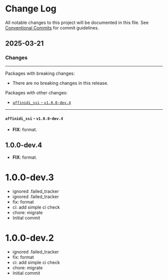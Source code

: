 # Change Log

All notable changes to this project will be documented in this file.
See [Conventional Commits](https://conventionalcommits.org) for commit guidelines.

## 2025-03-21

### Changes

---

Packages with breaking changes:

 - There are no breaking changes in this release.

Packages with other changes:

 - [`affinidi_ssi` - `v1.0.0-dev.4`](#affinidi_ssi---v100-dev4)

---

#### `affinidi_ssi` - `v1.0.0-dev.4`

 - **FIX**: format.

## 1.0.0-dev.4

 - **FIX**: format.

# 1.0.0-dev.3
- ignored .failed_tracker
- ignored .failed_tracker
- fix: format
- ci: add simple ci check
- chore: migrate
- Initial commit

# 1.0.0-dev.2
- ignored .failed_tracker
- fix: format
- ci: add simple ci check
- chore: migrate
- Initial commit

